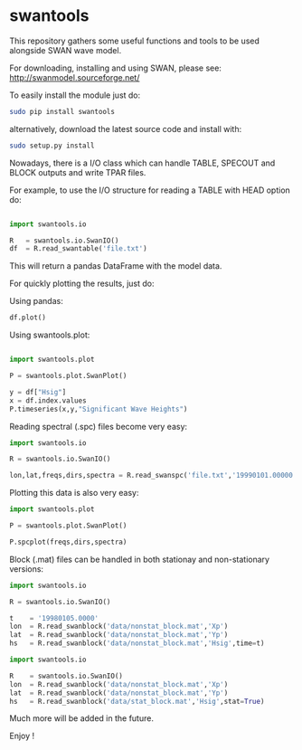 # swantools

This repository gathers some useful functions and tools to be used alongside SWAN wave model.

For downloading, installing  and using SWAN, please see: http://swanmodel.sourceforge.net/

To easily install the module just do:

```bash
sudo pip install swantools
```

alternatively, download the latest source code and install with:

```bash
sudo setup.py install
```

Nowadays, there is a I/O class which can handle TABLE, SPECOUT and BLOCK outputs and write TPAR files.

For example, to use the I/O structure for reading a TABLE with HEAD option do:

```python

import swantools.io

R   = swantools.io.SwanIO()
df  = R.read_swantable('file.txt')
```
This will return a pandas DataFrame with the model data.

For quickly plotting the results, just do:

Using pandas:

```python
df.plot()
```

Using swantools.plot:

```python

import swantools.plot

P = swantools.plot.SwanPlot()

y = df["Hsig"]
x = df.index.values
P.timeseries(x,y,"Significant Wave Heights")
```

Reading spectral (.spc) files become very easy:

```python
import swantools.io

R = swantools.io.SwanIO()

lon,lat,freqs,dirs,spectra = R.read_swanspc('file.txt','19990101.00000')
```

Plotting this data is also very easy:

```python
import swantools.plot

P = swantools.plot.SwanPlot()

P.spcplot(freqs,dirs,spectra)
```

Block (.mat) files can be handled in both stationay and non-stationary versions:

```python
import swantools.io

R = swantools.io.SwanIO()

t    = '19980105.0000'
lon  = R.read_swanblock('data/nonstat_block.mat','Xp')
lat  = R.read_swanblock('data/nonstat_block.mat','Yp')
hs   = R.read_swanblock('data/nonstat_block.mat','Hsig',time=t)
```

```python
import swantools.io

R    = swantools.io.SwanIO()
lon  = R.read_swanblock('data/nonstat_block.mat','Xp')
lat  = R.read_swanblock('data/nonstat_block.mat','Yp')
hs   = R.read_swanblock('data/stat_block.mat','Hsig',stat=True)
```

Much more will be added in the future.

Enjoy !
